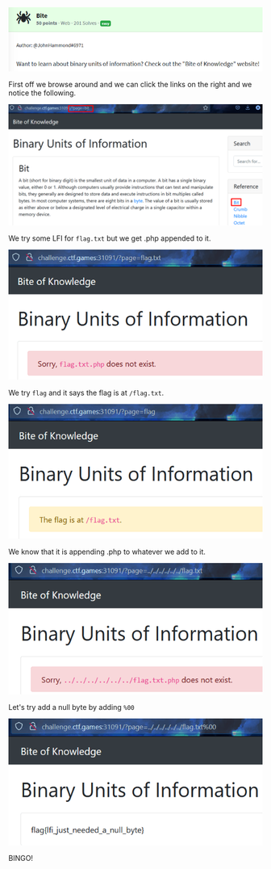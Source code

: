 ![[Bite]](https://github.com/geoffchisnall/CTF-Writeups/blob/main/HacktivityCon/2021/pregame/images/Bite/bite.png)

First off we browse around and we can click the links on the right and we notice the following.

![[Bite]](https://github.com/geoffchisnall/CTF-Writeups/blob/main/HacktivityCon/2021/pregame/images/Bite/lfi_1.png)

We try some LFI for `flag.txt` but we get .php appended to it.

![[Bite]](https://github.com/geoffchisnall/CTF-Writeups/blob/main/HacktivityCon/2021/pregame/images/Bite/lfi_2.png)

We try `flag` and it says the flag is at `/flag.txt`.

![[Bite]](https://github.com/geoffchisnall/CTF-Writeups/blob/main/HacktivityCon/2021/pregame/images/Bite/lfi_3.png)

We know that it is appending .php to whatever we add to it.

![[Bite]](https://github.com/geoffchisnall/CTF-Writeups/blob/main/HacktivityCon/2021/pregame/images/Bite/lfi_4.png)

Let's try add a null byte by adding `%00`

![[Bite]](https://github.com/geoffchisnall/CTF-Writeups/blob/main/HacktivityCon/2021/pregame/images/Bite/lfi_flag.png)

BINGO!
